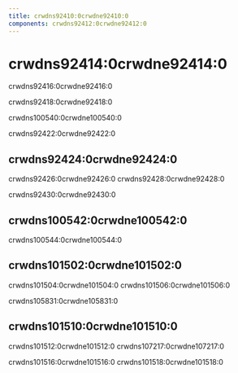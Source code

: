 ```yaml
---
title: crwdns92410:0crwdne92410:0
components: crwdns92412:0crwdne92412:0
---
```


# crwdns92414:0crwdne92414:0

<p class="description">crwdns92416:0crwdne92416:0</p>

crwdns92418:0crwdne92418:0

crwdns100540:0crwdne100540:0

crwdns92422:0crwdne92422:0

## crwdns92424:0crwdne92424:0

crwdns92426:0crwdne92426:0 crwdns92428:0crwdne92428:0

crwdns92430:0crwdne92430:0

## crwdns100542:0crwdne100542:0

crwdns100544:0crwdne100544:0

## crwdns101502:0crwdne101502:0

crwdns101504:0crwdne101504:0 crwdns101506:0crwdne101506:0

crwdns105831:0crwdne105831:0

## crwdns101510:0crwdne101510:0

crwdns101512:0crwdne101512:0 crwdns107217:0crwdne107217:0

crwdns101516:0crwdne101516:0 crwdns101518:0crwdne101518:0